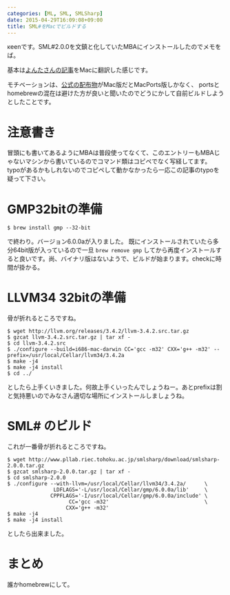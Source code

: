 ```yaml
---
categories: [ML, SML, SMLSharp]
date: 2015-04-29T16:09:08+09:00
title: SML#をMacでビルドする
---
```

κeenです。SML#2.0.0を文鎮と化していたMBAにインストールしたのでメモをば。

基本は[よんたさんの記事](http://d.hatena.ne.jp/keita44_f4/20140412/1397279451)をMacに翻訳した感じです。
<!--more-->
モチベーションは、[公式の配布物](http://www.pllab.riec.tohoku.ac.jp/smlsharp/ja/?Download)がMac版だとMacPorts版しかなく、
portsとhomebrewの混在は避けた方が良いと聞いたのでどうにかして自前ビルドしようとしたことです。

# 注意書き
冒頭にも書いてあるようにMBAは普段使ってなくて、このエントリーもMBAじゃないマシンから書いているのでコマンド類はコピペでなく写経してます。
typoがあるかもしれないのでコピペして動かなかったら一応この記事のtypoを疑って下さい。

# GMP32bitの準備

```
$ brew install gmp --32-bit
```

で終わり。バージョン6.0.0aが入りました。
既にインストールされていたら多分64bit版が入っているので一旦 `brew remove gmp` してから再度インストールすると良いです。尚、バイナリ版はないようで、ビルドが始まります。checkに時間が掛かる。

# LLVM34 32bitの準備
骨が折れるところですね。

```
$ wget http://llvm.org/releases/3.4.2/llvm-3.4.2.src.tar.gz
$ gzcat llvm-3.4.2.src.tar.gz | tar xf -
$ cd llvm-3.4.2.src
$ ./configure --build=i686-mac-darwin CC='gcc -m32' CXX='g++ -m32' --prefix=/usr/local/Cellar/llvm34/3.4.2a
$ make -j4
$ make -j4 install
$ cd ../
```

としたら上手くいきました。何故上手くいったんでしょうねー。あとprefixは割と気持悪いのでみなさん適切な場所にインストールしましょうね。

# SML# のビルド
これが一番骨が折れるところですね。

```
$ wget http://www.pllab.riec.tohoku.ac.jp/smlsharp/download/smlsharp-2.0.0.tar.gz
$ gzcat smlsharp-2.0.0.tar.gz | tar xf -
$ cd smlsharp-2.0.0
$ ./configure --with-llvm=/usr/local/Cellar/llvm34/3.4.2a/      \
               LDFLAGS='-L/usr/local/Cellar/gmp/6.0.0a/lib'     \
              CPPFLAGS='-I/usr/local/Cellar/gmp/6.0.0a/include' \
                    CC='gcc -m32'                               \
                   CXX='g++ -m32'
$ make -j4
$ make -j4 install
```

としたら出来ました。

# まとめ
誰かhomebrewにして。
